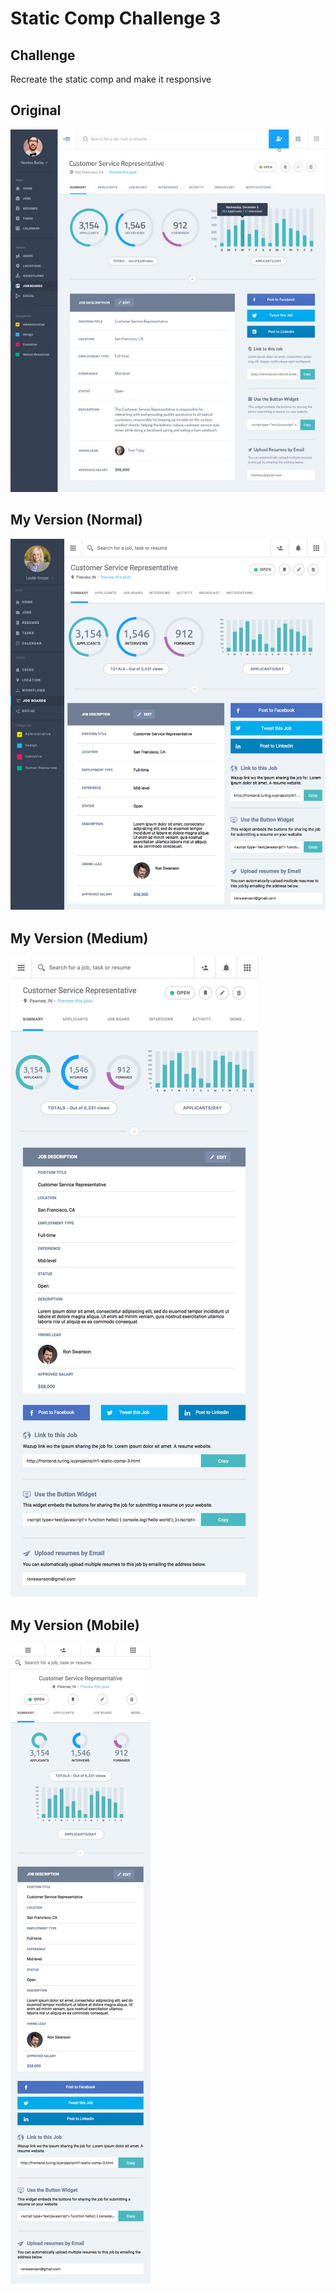 # Static Comp Challenge 3
## Challenge
Recreate the static comp and make it responsive
## Original
![Original Comp](screenshots/original.jpg)

## My Version (Normal)
![My Version Comp](screenshots/myVersion.png)

## My Version (Medium)
![My Version Comp](screenshots/myVersion-med.png)

## My Version (Mobile)
![My Version Mobile Comp](screenshots/myVersion-mob.png)
